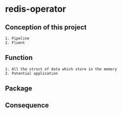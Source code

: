 # redis-operator
## Conception of this project    
    1. Pipeline 
    2. Fluent
    
## Function
    1. All the struct of data which store in the memory
    2. Potential application
## Package
## Consequence 

